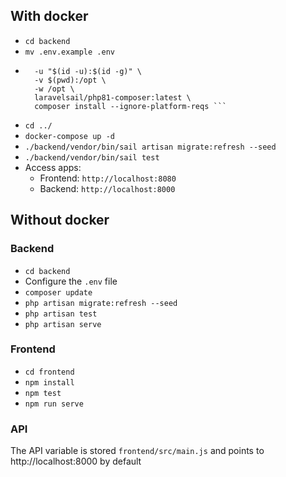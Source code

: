 ## With docker
* `cd backend`
* `mv .env.example .env`
* ``` docker run --rm \
    -u "$(id -u):$(id -g)" \
    -v $(pwd):/opt \
    -w /opt \
    laravelsail/php81-composer:latest \
    composer install --ignore-platform-reqs ```
* `cd ../`
* `docker-compose up -d`
* `./backend/vendor/bin/sail artisan migrate:refresh --seed`
* `./backend/vendor/bin/sail test`
* Access apps: 
    * Frontend: `http://localhost:8080`
    * Backend: `http://localhost:8000`

## Without docker

### Backend
* `cd backend`
* Configure the `.env` file
* `composer update`
* `php artisan migrate:refresh --seed`
* `php artisan test` 
* `php artisan serve`
### Frontend
* `cd frontend`
* `npm install`
* `npm test`
* `npm run serve`

### API
The API variable is stored `frontend/src/main.js` and points to http://localhost:8000 by default